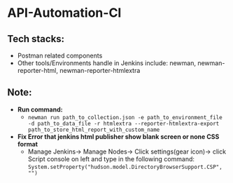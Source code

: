 # API-Automation-CI

## Tech stacks:
+ Postman related components
+ Other tools/Environments handle in Jenkins include: newman, newman-reporter-html, newman-reporter-htmlextra

## Note:
+ **Run command:**
  + `newman run path_to_collection.json -e path_to_environment_file -d path_to_data_file -r htmlextra --reporter-htmlextra-export pạth_to_store_html_report_with_custom_name`
+ **Fix Error that jenkins html publisher show blank screen or none CSS format**
  + Manage Jenkins-> Manage Nodes-> Click settings(gear icon)-> click Script console on left and type in the following command:
`System.setProperty("hudson.model.DirectoryBrowserSupport.CSP", "")`

